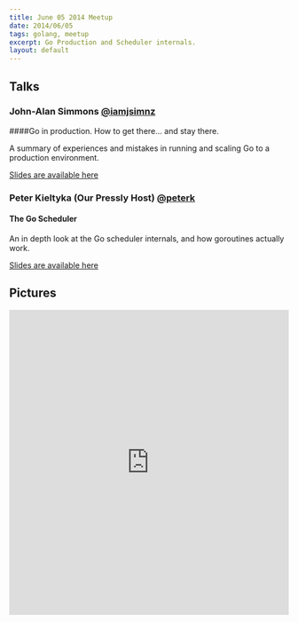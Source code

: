 ```yaml
---
title: June 05 2014 Meetup
date: 2014/06/05
tags: golang, meetup
excerpt: Go Production and Scheduler internals.
layout: default
---
```


## Talks

### John-Alan Simmons [@iamjsimnz](https://twitter.com/iamjsimnz) 
####Go in production. How to get there... and stay there.

A summary of experiences and mistakes in running and scaling Go to a production environment.

[Slides are available here](https://docs.google.com/presentation/d/1QMvyextxURbnrCRFiaEzj06CdXUsZjtl3iJ68lzeG74/pub?start=false&loop=false&delayms=3000#slide=id.g34b6f74a1_0221)

### Peter Kieltyka (Our Pressly Host) [@peterk](https://twitter.com/peterk)  
#### The Go Scheduler

An in depth look at the Go scheduler internals, and how goroutines actually work.

[Slides are available here](https://github.com/pkieltyka/go1.3-some-bits-on-runtime)

## Pictures

<iframe class="imgur-album" width="100%" height="550" frameborder="0" src="http://imgur.com/a/Jt5Tx/embed"></iframe>


